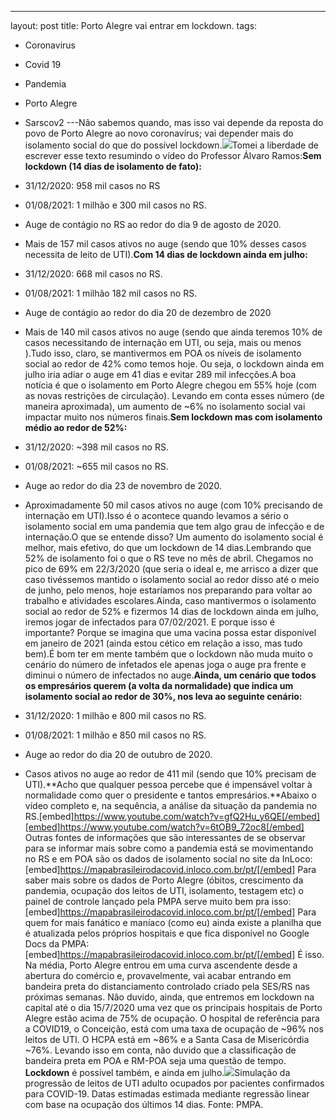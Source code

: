 ---
layout: post
title: Porto Alegre vai entrar em lockdown.
tags:
- Coronavirus
- Covid 19
- Pandemia
- Porto Alegre
- Sarscov2
---Não sabemos quando, mas isso vai depende da reposta do povo de Porto Alegre ao novo coronavírus; vai depender mais do isolamento social do que do possível lockdown.![](https://cdn-images-1.medium.com/max/1200/1*3RLwv5QyG63xK024Lg4u_A.jpeg)Tomei a liberdade de escrever esse texto resumindo o vídeo do Professor Álvaro Ramos:**Sem lockdown (14 dias de isolamento de fato):**
- 31/12/2020: 958 mil casos no RS

- 01/08/2021: 1 milhão e 300 mil casos no RS.

- Auge de contágio no RS ao redor do dia 9 de agosto de 2020.

- Mais de 157 mil casos ativos no auge (sendo que 10% desses casos necessita de leito de UTI).**Com 14 dias de lockdown ainda em julho:**
- 31/12/2020: 668 mil casos no RS.

- 01/08/2021: 1 milhão 182 mil casos no RS.

- Auge de contágio ao redor do dia 20 de dezembro de 2020

- Mais de 140 mil casos ativos no auge (sendo que ainda teremos 10% de casos necessitando de internação em UTI, ou seja, mais ou menos ).Tudo isso, claro, se mantivermos em POA os níveis de isolamento social ao redor de 42% como temos hoje. Ou seja, o lockdown ainda em julho iria adiar o auge em 41 dias e evitar 289 mil infecções.A boa notícia é que o isolamento em Porto Alegre chegou em 55% hoje (com as novas restrições de circulação). Levando em conta esses número (de maneira aproximada), um aumento de ~6% no isolamento social vai impactar muito nos números finais.**Sem lockdown mas com isolamento médio ao redor de 52%:**
- 31/12/2020: ~398 mil casos no RS.

- 01/08/2021: ~655 mil casos no RS.

- Auge ao redor do dia 23 de novembro de 2020.

- Aproximadamente 50 mil casos ativos no auge (com 10% precisando de internação em UTI).Isso é o acontece quando levamos a sério o isolamento social em uma pandemia que tem algo grau de infecção e de internação.O que se entende disso? Um aumento do isolamento social é melhor, mais efetivo, do que um lockdown de 14 dias.Lembrando que 52% de isolamento foi o que o RS teve no mês de abril. Chegamos no pico de 69% em 22/3/2020 (que seria o ideal e, me arrisco a dizer que caso tivéssemos mantido o isolamento social ao redor disso até o meio de junho, pelo menos, hoje estaríamos nos preparando para voltar ao trabalho e atividades escolares.Ainda, caso mantivermos o isolamento social ao redor de 52% e fizermos 14 dias de lockdown ainda em julho, iremos jogar de infectados para 07/02/2021. E porque isso é importante? Porque se imagina que uma vacina possa estar disponível em janeiro de 2021 (ainda estou cético em relação a isso, mas tudo bem).É bom ter em mente também que o lockdown não muda muito o cenário do número de infetados ele apenas joga o auge pra frente e diminui o número de infectados no auge.**Ainda, um cenário que todos os empresários querem (a volta da normalidade) que indica um isolamento social ao redor de 30%, nos leva ao seguinte cenário:**

- 31/12/2020: 1 milhão e 800 mil casos no RS.

- 01/08/2021: 1 milhão e 850 mil casos no RS.

- Auge ao redor do dia 20 de outubro de 2020.

- Casos ativos no auge ao redor de 411 mil (sendo que 10% precisam de UTI).**Acho que qualquer pessoa percebe que é impensável voltar à normalidade como quer o presidente e tantos empresários.**Abaixo o vídeo completo e, na sequência, a análise da situação da pandemia no RS.[embed]https://www.youtube.com/watch?v=gfQ2Hu_y6QE[/embed][embed]https://www.youtube.com/watch?v=6tOB9_72oc8[/embed]
Outras fontes de informações que são interessantes de se observar para se informar mais sobre como a pandemia está se movimentando no RS e em POA são os dados de isolamento social no site da InLoco:[embed]https://mapabrasileirodacovid.inloco.com.br/pt/[/embed]
Para saber mais sobre os dados de Porto Alegre (óbitos, crescimento da pandemia, ocupação dos leitos de UTI, isolamento, testagem etc) o painel de controle lançado pela PMPA serve muito bem pra isso:[embed]https://mapabrasileirodacovid.inloco.com.br/pt/[/embed]
Para quem for mais fanático e maníaco (como eu) ainda existe a planilha que é atualizada pelos próprios hospitais e que fica disponível no Google Docs da PMPA:[embed]https://mapabrasileirodacovid.inloco.com.br/pt/[/embed]
É isso. Na média, Porto Alegre entrou em uma curva ascendente desde a abertura do comércio e, provavelmente, vai acabar entrando em bandeira preta do distanciamento controlado criado pela SES/RS nas próximas semanas. Não duvido, ainda, que entremos em lockdown na capital até o dia 15/7/2020 uma vez que os principais hospitais de Porto Alegre estão acima de 75% de ocupação. O hospital de referência para a COVID19, o Conceição, está com uma taxa de ocupação de ~96% nos leitos de UTI. O HCPA está em ~86% e a Santa Casa de Misericórdia ~76%. Levando isso em conta, não duvido que a classificação de bandeira preta em POA e RM-POA seja uma questão de tempo. 
**Lockdown**
é possível também, e ainda em julho.![](https://cdn-images-1.medium.com/max/800/1*5sDhNV8DKgycOdM2OK5fyg.png)Simulação da progressão de leitos de UTI adulto ocupados por pacientes confirmados para COVID-19. Datas estimadas estimada mediante regressão linear com base na ocupação dos últimos 14 dias. Fonte: PMPA.
